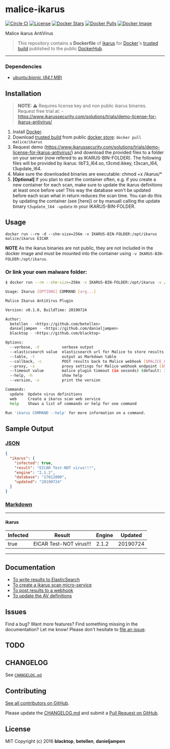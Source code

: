 # malice-ikarus

[![Circle CI](https://circleci.com/gh/malice-plugins/ikarus.png?style=shield)](https://circleci.com/gh/malice-plugins/ikarus) [![License](http://img.shields.io/:license-mit-blue.svg)](http://doge.mit-license.org) [![Docker Stars](https://img.shields.io/docker/stars/malice/ikarus.svg)](https://store.docker.com/community/images/malice/ikarus) [![Docker Pulls](https://img.shields.io/docker/pulls/malice/ikarus.svg)](https://store.docker.com/community/images/malice/ikarus) [![Docker Image](https://img.shields.io/badge/docker%20image-510MB-blue.svg)](https://store.docker.com/community/images/malice/ikarus)

Malice ikarus AntiVirus

> This repository contains a **Dockerfile** of [ikarus](https://www.ikarussecurity.com/solutions/all-solutions/sdksindustrial-security/ikarus-cmdscan) for [Docker](https://www.docker.com/)'s [trusted build](https://store.docker.com/community/images/malice/ikarus) published to the public [DockerHub](https://index.docker.io/).

---

### Dependencies

- [ubuntu:bionic (_84.1 MB_\)](https://hub.docker.com/_/ubuntu/)

## Installation


> **NOTE:** :warning: Requires license key and non public ikarus binaries. Request free trial at: - https://www.ikarussecurity.com/solutions/trials/demo-license-for-ikarus-antivirus/


1. Install [Docker](https://www.docker.com/).
2. Download [trusted build](https://store.docker.com/community/images/malice/ikarus) from public [docker store](https://store.docker.com): `docker pull malice/ikarus`
3. Request demo (https://www.ikarussecurity.com/solutions/trials/demo-license-for-ikarus-antivirus/) and download the provided files to a folder on your server (now refered to as IKARUS-BIN-FOLDER). The following files will be provided by ikarus: libT3_l64.so, t3cmd.ikkey, t3scan_l64, t3update_l64.
4. Make sure the downloaded binaries are executable: chmod +x /ikarus/*
5. **[Optional]** If you plan to start the container often, e.g. if you create a new container for each scan, make sure to update the ikarus definitions at least once before use! This way the database won't be updated before each scan what in return reduces the scan time. You can do this by updating the container (see [here]) or by manuall calling the update binary `t3update_l64 -update` in your IKARUS-BIN-FOLDER.

## Usage

```
docker run --rm -d --shm-size=256m -v IKARUS-BIN-FOLDER:/opt/ikarus malice/ikarus EICAR
```
**NOTE** As the ikarus binaries are not public, they are not included in the docker image and must be mounted into the container using `-v IKARUS-BIN-FOLDER:/opt/ikarus`.


### Or link your own malware folder:

```bash
$ docker run --rm --shm-size=256m -v IKARUS-BIN-FOLDER:/opt/ikarus -v /path/to/malware:/malware:ro malice/ikarus FILE

Usage: Ikarus [OPTIONS] COMMAND [arg...]

Malice Ikarus AntiVirus Plugin

Version: v0.1.0, BuildTime: 20190724

Author:
  betellen - <https://github.com/betellen>
  danieljampen - <https://github.com/danieljampen>
  blacktop - <https://github.com/blacktop>

Options:
  --verbose, -V          verbose output
  --elasticsearch value  elasticsearch url for Malice to store results [$MALICE_ELASTICSEARCH_URL]
  --table, -t            output as Markdown table
  --callback, -c         POST results back to Malice webhook [$MALICE_ENDPOINT]
  --proxy, -x            proxy settings for Malice webhook endpoint [$MALICE_PROXY]
  --timeout value        malice plugin timeout (in seconds) (default: 120) [$MALICE_TIMEOUT]
  --help, -h             show help
  --version, -v          print the version

Commands:
  update  Update virus definitions
  web     Create a ikarus scan web service
  help    Shows a list of commands or help for one command

Run 'ikarus COMMAND --help' for more information on a command.
```

## Sample Output

### [JSON](https://github.com/malice-plugins/ikarus/blob/master/docs/results.json)

```json
{
  "ikarus": {
    "infected": true,
    "result": "EICAR Test-NOT virus!!!",
    "engine": "2.1.2",
    "database": "17012800",
    "updated": "20190724"
  }
}
```

### [Markdown](https://github.com/malice-plugins/ikarus/blob/master/docs/SAMPLE.md)

---

#### ikarus

| Infected | Result                  | Engine | Updated  |
| -------- | ----------------------- | ------ | -------- |
| true     | EICAR Test-NOT virus!!! | 2.1.2  | 20190724 |

---
## Documentation

- [To write results to ElasticSearch](https://github.com/malice-plugins/ikarus/blob/master/docs/elasticsearch.md)
- [To create a ikarus scan micro-service](https://github.com/malice-plugins/ikarus/blob/master/docs/web.md)
- [To post results to a webhook](https://github.com/malice-plugins/ikarus/blob/master/docs/callback.md)
- [To update the AV definitions](https://github.com/malice-plugins/ikarus/blob/master/docs/update.md)

## Issues

Find a bug? Want more features? Find something missing in the documentation? Let me know! Please don't hesitate to [file an issue](https://github.com/malice-plugins/ikarus/issues/new).

## TODO

## CHANGELOG

See [`CHANGELOG.md`](https://github.com/malice-plugins/ikarus/blob/master/CHANGELOG.md)

## Contributing

[See all contributors on GitHub](https://github.com/malice-plugins/ikarus/graphs/contributors).

Please update the [CHANGELOG.md](https://github.com/malice-plugins/ikarus/blob/master/CHANGELOG.md) and submit a [Pull Request on GitHub](https://help.github.com/articles/using-pull-requests/).

## License

MIT Copyright (c) 2016 **blacktop**, **betellen**, **danieljampen**
